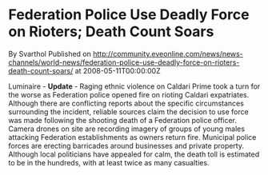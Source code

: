# Federation Police Use Deadly Force on Rioters; Death Count Soars
By Svarthol
Published on http://community.eveonline.com/news/news-channels/world-news/federation-police-use-deadly-force-on-rioters-death-count-soars/ at 2008-05-11T00:00:00Z

Luminaire - **Update** - Raging ethnic violence on Caldari Prime took a turn for the worse as Federation police opened fire on rioting Caldari expatriates. Although there are conflicting reports about the specific circumstances surrounding the incident, reliable sources claim the decision to use force was made following the shooting death of a Federation police officer. Camera drones on site are recording imagery of groups of young males attacking Federation establishments as owners return fire. Municipal police forces are erecting barricades around businesses and private property. Although local politicians have appealed for calm, the death toll is estimated to be in the hundreds, with at least twice as many casualties.

